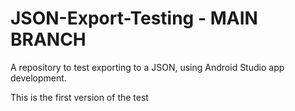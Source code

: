 # JSON-Export-Testing - MAIN BRANCH
A repository to test exporting to a JSON, using Android Studio app development.

This is the first version of the test
